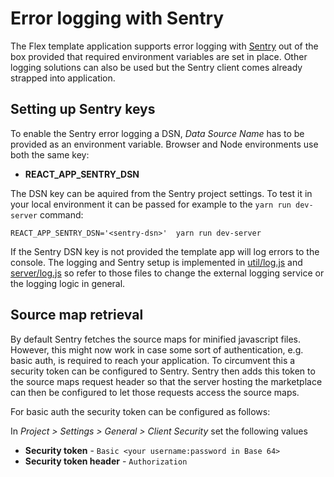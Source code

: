 # Error logging with Sentry

The Flex template application supports error logging with [Sentry](https://sentry.io/) out of the
box provided that required environment variables are set in place. Other logging solutions can also
be used but the Sentry client comes already strapped into application.

## Setting up Sentry keys

To enable the Sentry error logging a DSN, _Data Source Name_ has to be provided as an environment
variable. Browser and Node environments use both the same key:

- **REACT_APP_SENTRY_DSN**

The DSN key can be aquired from the Sentry project settings. To test it in your local environment it
can be passed for example to the `yarn run dev-server` command:

    REACT_APP_SENTRY_DSN='<sentry-dsn>'  yarn run dev-server

If the Sentry DSN key is not provided the template app will log errors to the console. The logging
and Sentry setup is implemented in [util/log.js](../src/util/log.js) and
[server/log.js](../server/log.js) so refer to those files to change the external logging service or
the logging logic in general.

## Source map retrieval

By default Sentry fetches the source maps for minified javascript files. However, this might now
work in case some sort of authentication, e.g. basic auth, is required to reach your application. To
circumvent this a security token can be configured to Sentry. Sentry then adds this token to the
source maps request header so that the server hosting the marketplace can then be configured to let
those requests access the source maps.

For basic auth the security token can be configured as follows:

In _Project > Settings > General > Client Security_ set the following values

- **Security token** - `Basic <your username:password in Base 64>`
- **Security token header** - `Authorization`

